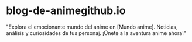 # blog-de-animegithub.io
"Explora el emocionante mundo del anime en [Mundo anime]. Noticias, análisis y curiosidades de tus personaj. ¡Únete a la aventura anime ahora!"
